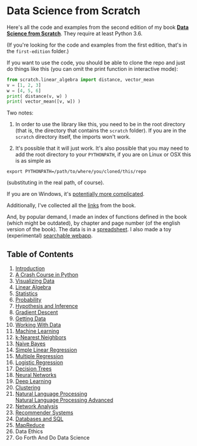Data Science from Scratch
=========================

Here's all the code and examples from the second edition of my book __[Data Science from Scratch](http://joelgrus.com/2015/04/26/data-science-from-scratch-first-principles-with-python/)__. They require at least Python 3.6.

(If you're looking for the code and examples from the first edition, that's in the `first-edition` folder.)

If you want to use the code, you should be able to clone the repo and just do things like this (you can omit the print function in interactive mode): 

```python
from scratch.linear_algebra import distance, vector_mean
v = [1, 2, 3]
w = [4, 5, 6]
print( distance(v, w) )
print( vector_mean([v, w]) )
```

Two notes:

1. In order to use the library like this, you need to be in the root directory (that is, the directory that contains the `scratch` folder). If you are in the `scratch` directory itself, the imports won't work.

2. It's possible that it will just work. It's also possible that you may need to add the root directory to your `PYTHONPATH`, if you are on Linux or OSX this is as simple as 

```
export PYTHONPATH=/path/to/where/you/cloned/this/repo
```

(substituting in the real path, of course).

If you are on Windows, it's [potentially more complicated](https://stackoverflow.com/questions/3701646/how-to-add-to-the-pythonpath-in-windows-so-it-finds-my-modules-packages).

Additionally, I've collected all the [links](/blob/master/links.md) from the book.

And, by popular demand, I made an index of functions defined in the book (which might be outdated), by chapter and page number (of the english version of the book). 
The data is in a [spreadsheet](https://docs.google.com/spreadsheets/d/1mjGp94ehfxWOEaAFJsPiHqIeOioPH1vN1PdOE6v1az8/edit?usp=sharing). I also made a toy (experimental) [searchable webapp](http://joelgrus.com/experiments/function-index/).

## Table of Contents

1. [Introduction](/blob/master/scratch/introduction.py)
2. [A Crash Course in Python](/blob/master/scratch/crash_course_in_python.py)
3. [Visualizing Data](/blob/master/scratch/visualization.py)
4. [Linear Algebra](/blob/master/scratch/linear_algebra.py)
5. [Statistics](/blob/master/scratch/statistics.py)
6. [Probability](/blob/master/scratch/probability.py)
7. [Hypothesis and Inference](/blob/master/scratch/inference.py)
8. [Gradient Descent](/blob/master/scratch/gradient_descent.py)
9. [Getting Data](/blob/master/scratch/getting_data.py)
10. [Working With Data](/blob/master/scratch/working_with_data.py)
11. [Machine Learning](/blob/master/scratch/machine_learning.py)
12. [k-Nearest Neighbors](/blob/master/scratch/k_nearest_neighbors.py)
13. [Naive Bayes](/blob/master/scratch/naive_bayes.py)
14. [Simple Linear Regression](/blob/master/scratch/simple_linear_regression.py)
15. [Multiple Regression](/blob/master/scratch/multiple_regression.py)
16. [Logistic Regression](/blob/master/scratch/logistic_regression.py)
17. [Decision Trees](/blob/master/scratch/decision_trees.py)
18. [Neural Networks](/blob/master/scratch/neural_networks.py)
19. [Deep Learning](/blob/master/scratch/deep_learning.py)
20. [Clustering](/blob/master/scratch/clustering.py)
21. [Natural Language Processing](/blob/master/scratch/nlp.py)  
[Natural Language Processing Advanced](/blob/master/scratch/nlp_advanced.py)  
22. [Network Analysis](/blob/master/scratch/network_analysis.py)
23. [Recommender Systems](/blob/master/scratch/recommender_systems.py)
24. [Databases and SQL](/blob/master/scratch/databases.py)
25. [MapReduce](/blob/master/scratch/mapreduce.py)
26. Data Ethics
27. Go Forth And Do Data Science
